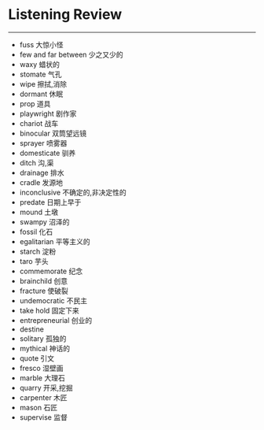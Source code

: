 # Listening Review

----

* fuss 大惊小怪
* few and far between 少之又少的
* waxy 蜡状的
* stomate 气孔  
* wipe 擦拭,消除
* dormant 休眠
* prop 道具
* playwright 剧作家
* chariot 战车
* binocular 双筒望远镜
* sprayer 喷雾器
* domesticate 驯养  
* ditch 沟,渠
* drainage 排水
* cradle 发源地
* inconclusive 不确定的,非决定性的
* predate 日期上早于
* mound 土墩
* swampy 沼泽的
* fossil 化石
* egalitarian 平等主义的
* starch 淀粉
* taro 芋头
* commemorate 纪念
* brainchild 创意
* fracture 使破裂
* undemocratic 不民主
* take hold 固定下来
* entrepreneurial 创业的
* destine 
* solitary 孤独的
* mythical 神话的
* quote 引文
* fresco 湿壁画
* marble 大理石
* quarry 开采,挖掘
* carpenter 木匠
* mason 石匠
* supervise 监督